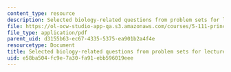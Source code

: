 ```yaml
---
content_type: resource
description: Selected biology-related questions from problem sets for lectures 10-20.
file: https://ol-ocw-studio-app-qa.s3.amazonaws.com/courses/5-111-principles-of-chemical-science-fall-2008/e58ba504fc9e7a30fa91ebb596019eee_L10to20Bio.pdf
file_type: application/pdf
parent_uid: d3155b63-ec67-4335-5375-ea901b2a4f4e
resourcetype: Document
title: Selected biology-related questions from problem sets for lectures 10-20
uid: e58ba504-fc9e-7a30-fa91-ebb596019eee
---
```

